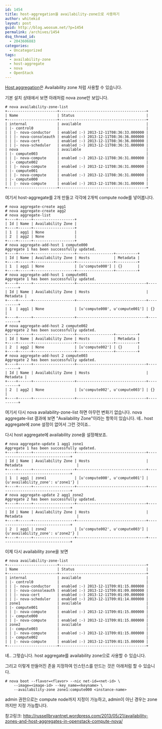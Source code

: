 ```yaml
---
id: 1454
title: host-aggregation을 availability-zone으로 사용하기
author: whitekid
layout: post
guid: http://blog.woosum.net/?p=1454
permalink: /archives/1454
dsq_thread_id:
  - 2043606883
categories:
  - Uncategorized
tags:
  - availability-zone
  - host-aggregate
  - nova
  - OpenStack
---
```

<a href="http://docs.openstack.org/grizzly/openstack-compute/admin/content/host-aggregates.html" target="_blank">Host aggregation</a>은 Availability zone 처럼 사용할 수 있습니다.

기본 설치 상태에서 보면 아래처럼 nova zone만 보입니다.

    # nova availability-zone-list
    +-----------------------+----------------------------------------+
    | Name                  | Status                                 |
    +-----------------------+----------------------------------------+
    | internal              | available                              |
    | |- control0           |                                        |
    | | |- nova-conductor   | enabled :-) 2013-12-11T08:36:33.000000 |
    | | |- nova-consoleauth | enabled :-) 2013-12-11T08:36:36.000000 |
    | | |- nova-cert        | enabled :-) 2013-12-11T08:36:36.000000 |
    | | |- nova-scheduler   | enabled :-) 2013-12-11T08:36:31.000000 |
    | nova                  | available                              |
    | |- compute003         |                                        |
    | | |- nova-compute     | enabled :-) 2013-12-11T08:36:31.000000 |
    | |- compute002         |                                        |
    | | |- nova-compute     | enabled :-) 2013-12-11T08:36:31.000000 |
    | |- compute001         |                                        |
    | | |- nova-compute     | enabled :-) 2013-12-11T08:36:31.000000 |
    | |- compute000         |                                        |
    | | |- nova-compute     | enabled :-) 2013-12-11T08:36:31.000000 |
    +-----------------------+----------------------------------------+

여기서 host-aggregate를 2개 만들고 각각에 2개씩 compute node를 넣어봅니다.

    # nova aggregate-create agg1
    # nova aggregate-create agg2
    # nova aggregate-list
    +----+------+-------------------+
    | Id | Name | Availability Zone |
    +----+------+-------------------+
    | 1  | agg1 | None              |
    | 2  | agg2 | None              |
    +----+------+-------------------+
    # nova aggregate-add-host 1 compute000
    Aggregate 1 has been successfully updated.
    +----+------+-------------------+-----------------+----------+
    | Id | Name | Availability Zone | Hosts           | Metadata |
    +----+------+-------------------+-----------------+----------+
    | 1  | agg1 | None              | [u'compute000'] | {}       |
    +----+------+-------------------+-----------------+----------+
    # nova aggregate-add-host 1 compute001
    Aggregate 1 has been successfully updated.
    +----+------+-------------------+--------------------------------+----------+
    | Id | Name | Availability Zone | Hosts                          | Metadata |
    +----+------+-------------------+--------------------------------+----------+
    | 1  | agg1 | None              | [u'compute000', u'compute001'] | {}       |
    +----+------+-------------------+--------------------------------+----------+
    # nova aggregate-add-host 2 compute002
    Aggregate 2 has been successfully updated.
    +----+------+-------------------+-----------------+----------+
    | Id | Name | Availability Zone | Hosts           | Metadata |
    +----+------+-------------------+-----------------+----------+
    | 2  | agg2 | None              | [u'compute002'] | {}       |
    +----+------+-------------------+-----------------+----------+
    # nova aggregate-add-host 2 compute003
    Aggregate 2 has been successfully updated.
    +----+------+-------------------+--------------------------------+----------+
    | Id | Name | Availability Zone | Hosts                          | Metadata |
    +----+------+-------------------+--------------------------------+----------+
    | 2  | agg2 | None              | [u'compute002', u'compute003'] | {}       |
    +----+------+-------------------+--------------------------------+----------+ 

여기서 다시 nova availability-zone-list 하면 아무런 변화기 없습니다. nova aggregate-list 결과에 보면 "Availability Zone"이라는 항목이 있습니다. 녜.. host aggregate에 zone 설정이 없어서 그런 것이죠..

다시 host aggregate에 availability zone을 설정해보죠.

    # nova aggregate-update 1 agg1 zone1
    Aggregate 1 has been successfully updated.
    +----+------+-------------------+--------------------------------+----------------------------------+
    | Id | Name | Availability Zone | Hosts                          | Metadata                         |
    +----+------+-------------------+--------------------------------+----------------------------------+
    | 1  | agg1 | zone1             | [u'compute000', u'compute001'] | {u'availability_zone': u'zone1'} |
    +----+------+-------------------+--------------------------------+----------------------------------+
    # nova aggregate-update 2 agg1 zone2
    Aggregate 2 has been successfully updated.
    +----+------+-------------------+--------------------------------+----------------------------------+
    | Id | Name | Availability Zone | Hosts                          | Metadata                         |
    +----+------+-------------------+--------------------------------+----------------------------------+
    | 2  | agg1 | zone2             | [u'compute002', u'compute003'] | {u'availability_zone': u'zone2'} |
    +----+------+-------------------+--------------------------------+----------------------------------+

이제 다시 availability zone을 보면

    # nova availability-zone-list
    +-----------------------+----------------------------------------+
    | Name                  | Status                                 |
    +-----------------------+----------------------------------------+
    | internal              | available                              |
    | |- control0           |                                        |
    | | |- nova-conductor   | enabled :-) 2013-12-11T09:01:15.000000 |
    | | |- nova-consoleauth | enabled :-) 2013-12-11T09:01:09.000000 |
    | | |- nova-cert        | enabled :-) 2013-12-11T09:01:09.000000 |
    | | |- nova-scheduler   | enabled :-) 2013-12-11T09:01:14.000000 |
    | zone1                 | available                              |
    | |- compute001         |                                        |
    | | |- nova-compute     | enabled :-) 2013-12-11T09:01:15.000000 |
    | |- compute000         |                                        |
    | | |- nova-compute     | enabled :-) 2013-12-11T09:01:15.000000 |
    | zone2                 | available                              |
    | |- compute003         |                                        |
    | | |- nova-compute     | enabled :-) 2013-12-11T09:01:15.000000 |
    | |- compute002         |                                        |
    | | |- nova-compute     | enabled :-) 2013-12-11T09:01:15.000000 |
    +-----------------------+----------------------------------------+

녜.. 그렇습니다. host aggregate를 availability zone으로 사용할 수 있습니다.

그리고 이렇게 만들어진 존을 지정하여 인스턴스를 만드는 것은 아래처럼 할 수 있습니다.

    # nova boot --flavor=<flavor> --nic net-id=<net-id> \
        --image=<image-id> --key_name=<keyname> \
        --availability-zone zone1:compute000 <instance-name>

admin 권한으로는 compute node까지 지정이 가능하고, admin이 아닌 경우는 zone 까지만 지정 가능합니다.

참고링크: <http://russellbryantnet.wordpress.com/2013/05/21/availability-zones-and-host-aggregates-in-openstack-compute-nova/>